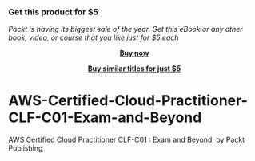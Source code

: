 
### Get this product for $5

<i>Packt is having its biggest sale of the year. Get this eBook or any other book, video, or course that you like just for $5 each</i>


<b><p align='center'>[Buy now](https://packt.link/9781803235011)</p></b>


<b><p align='center'>[Buy similar titles for just $5](https://subscription.packtpub.com/search)</p></b>


# AWS-Certified-Cloud-Practitioner-CLF-C01-Exam-and-Beyond
AWS Certified Cloud Practitioner CLF-C01 : Exam and Beyond, by Packt Publishing

